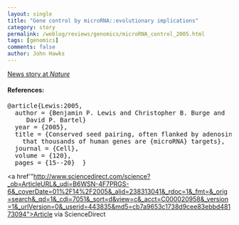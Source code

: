 ```yaml
---
layout: single 
title: "Gene control by microRNA::evolutionary implications" 
category: story
permalink: /weblog/reviews/genomics/microRNA_control_2005.html
tags: [genomics] 
comments: false 
author: John Hawks 
---
```



<a href="http://www.nature.com/news/2005/050117/full/050117-3.html">News story at <i>Nature</i></a>

<h4>References:</h4>

<pre class="bib">
@article{Lewis:2005,
  author = {Benjamin P. Lewis and Christopher B. Burge and 
     David P. Bartel}
  year = {2005},
  title = {Conserved seed pairing, often flanked by adenosines, indicates 
    that thousands of human genes are {microRNA} targets},
  journal = {Cell},
  volume = {120},
  pages = {15--20}  }
</pre>

<a href'"http://www.sciencedirect.com/science?_ob=ArticleURL&_udi=B6WSN-4F7PRGS-6&_coverDate=01%2F14%2F2005&_alid=238313041&_rdoc=1&_fmt=&_orig=search&_qd=1&_cdi=7051&_sort=d&view=c&_acct=C000020958&_version=1&_urlVersion=0&_userid=443835&md5=cb7a9653c1738d9cee83ebbd48173094">Article via ScienceDirect</a>


